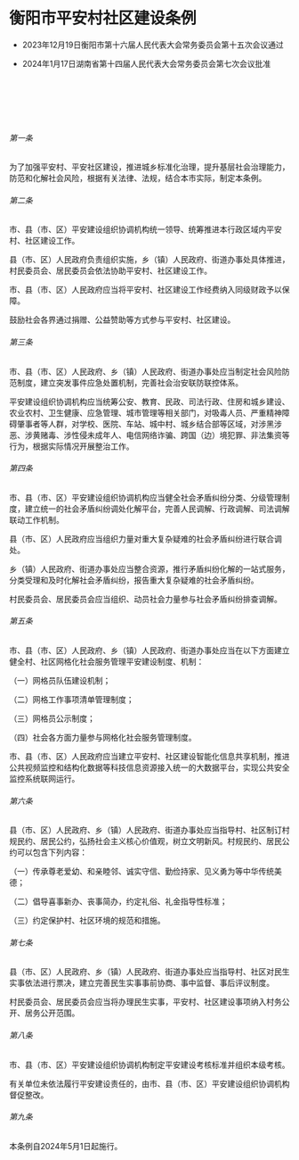 # 衡阳市平安村社区建设条例

- 2023年12月19日衡阳市第十六届人民代表大会常务委员会第十五次会议通过

- 2024年1月17日湖南省第十四届人民代表大会常务委员会第七次会议批准

<!-- INFO END -->

​

​

​

###### 第一条

为了加强平安村、平安社区建设，推进城乡标准化治理，提升基层社会治理能力，防范和化解社会风险，根据有关法律、法规，结合本市实际，制定本条例。

###### 第二条

市、县（市、区）平安建设组织协调机构统一领导、统筹推进本行政区域内平安村、社区建设工作。

县（市、区）人民政府负责组织实施，乡（镇）人民政府、街道办事处具体推进，村民委员会、居民委员会依法协助平安村、社区建设工作。

市、县（市、区）人民政府应当将平安村、社区建设工作经费纳入同级财政予以保障。

鼓励社会各界通过捐赠、公益赞助等方式参与平安村、社区建设。

###### 第三条

市、县（市、区）人民政府、乡（镇）人民政府、街道办事处应当制定社会风险防范制度，建立突发事件应急处置机制，完善社会治安联防联控体系。

平安建设组织协调机构应当统筹公安、教育、民政、司法行政、住房和城乡建设、农业农村、卫生健康、应急管理、城市管理等相关部门，对吸毒人员、严重精神障碍肇事者等人群，对学校、医院、车站、城中村、城乡结合部等区域，对涉黑涉恶、涉黄赌毒、涉性侵未成年人、电信网络诈骗、跨国（边）境犯罪、非法集资等行为，根据实际情况开展整治工作。

###### 第四条

市、县（市、区）平安建设组织协调机构应当健全社会矛盾纠纷分类、分级管理制度，建立统一的社会矛盾纠纷调处化解平台，完善人民调解、行政调解、司法调解联动工作机制。

县（市、区）人民政府应当组织力量对重大复杂疑难的社会矛盾纠纷进行联合调处。

乡（镇）人民政府、街道办事处应当整合资源，推行矛盾纠纷化解的一站式服务，分类受理和及时化解社会矛盾纠纷，报告重大复杂疑难的社会矛盾纠纷。

村民委员会、居民委员会应当组织、动员社会力量参与社会矛盾纠纷排查调解。

###### 第五条

市、县（市、区）人民政府、乡（镇）人民政府、街道办事处应当在以下方面建立健全村、社区网格化社会服务管理平安建设制度、机制：

（一）网格员队伍建设机制；

（二）网格工作事项清单管理制度；

（三）网格员公示制度；

（四）社会各方面力量参与网格化社会服务管理制度。

市、县（市、区）人民政府应当建立平安村、社区建设智能化信息共享机制，推进公共视频监控和结构化数据等科技信息资源接入统一的大数据平台，实现公共安全监控系统联网运行。

###### 第六条

县（市、区）人民政府、乡（镇）人民政府、街道办事处应当指导村、社区制订村规民约、居民公约，弘扬社会主义核心价值观，树立文明新风。村规民约、居民公约可以包含下列内容：

（一）传承尊老爱幼、和亲睦邻、诚实守信、勤俭持家、见义勇为等中华传统美德；

（二）倡导喜事新办、丧事简办，约定礼俗、礼金指导性标准；

（三）约定保护村、社区环境的规范和措施。

###### 第七条

县（市、区）人民政府、乡（镇）人民政府、街道办事处应当指导村、社区对民生实事依法进行票决，建立完善民生实事事前协商、事中监督、事后评议制度。

村民委员会、居民委员会应当将办理民生实事，平安村、社区建设事项纳入村务公开、居务公开范围。

###### 第八条

市、县（市、区）平安建设组织协调机构制定平安建设考核标准并组织本级考核。

有关单位未依法履行平安建设责任的，由市、县（市、区）平安建设组织协调机构督促整改。

###### 第九条

本条例自2024年5月1日起施行。
